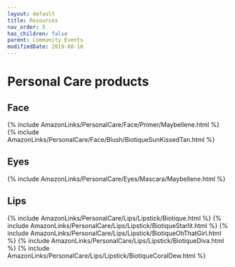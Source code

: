 ```yaml
---
layout: default
title: Resources
nav_order: 5
has_children: false
parent: Community Events
modifiedDate: 2019-08-10
---
```

# Personal Care products

## Face
{% include AmazonLinks/PersonalCare/Face/Primer/Maybellene.html %}
{% include AmazonLinks/PersonalCare/Face/Blush/BiotiqueSunKissedTan.html %}

## Eyes
{% include AmazonLinks/PersonalCare/Eyes/Mascara/Maybellene.html %}

## Lips
{% include AmazonLinks/PersonalCare/Lips/Lipstick/Biotique.html %}
{% include AmazonLinks/PersonalCare/Lips/Lipstick/BiotiqueStarlit.html %}
{% include AmazonLinks/PersonalCare/Lips/Lipstick/BiotiqueOhThatGirl.html %}
{% include AmazonLinks/PersonalCare/Lips/Lipstick/BiotiqueDiva.html %}
{% include AmazonLinks/PersonalCare/Lips/Lipstick/BiotiqueCoralDew.html %}

